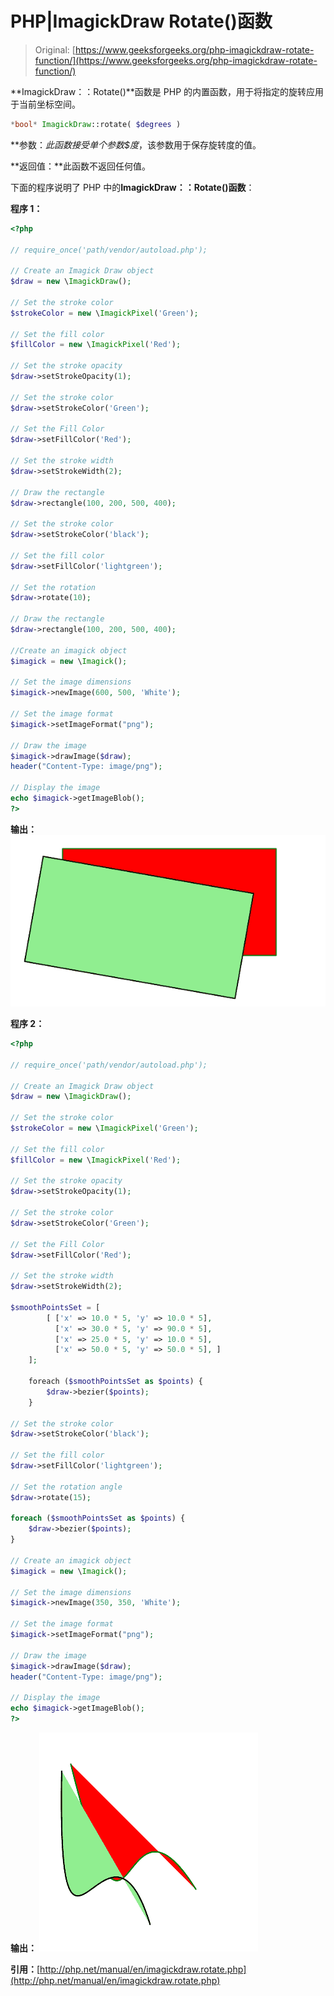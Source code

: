 # PHP|ImagickDraw Rotate()函数

> Original: [https://www.geeksforgeeks.org/php-imagickdraw-rotate-function/](https://www.geeksforgeeks.org/php-imagickdraw-rotate-function/)

**ImagickDraw：：Rotate()**函数是 PHP 的内置函数，用于将指定的旋转应用于当前坐标空间。

```php
*bool* ImagickDraw::rotate( $degrees )
```

**参数：**此函数接受单个参数*$度*，该参数用于保存旋转度的值。

**返回值：**此函数不返回任何值。

下面的程序说明了 PHP 中的**ImagickDraw：：Rotate()函数**：

**程序 1：**

```php
<?php

// require_once('path/vendor/autoload.php');

// Create an Imagick Draw object
$draw = new \ImagickDraw();

// Set the stroke color
$strokeColor = new \ImagickPixel('Green');

// Set the fill color
$fillColor = new \ImagickPixel('Red');

// Set the stroke opacity
$draw->setStrokeOpacity(1);

// Set the stroke color
$draw->setStrokeColor('Green');

// Set the Fill Color
$draw->setFillColor('Red');

// Set the stroke width
$draw->setStrokeWidth(2);

// Draw the rectangle
$draw->rectangle(100, 200, 500, 400);

// Set the stroke color
$draw->setStrokeColor('black');

// Set the fill color
$draw->setFillColor('lightgreen');

// Set the rotation
$draw->rotate(10);

// Draw the rectangle
$draw->rectangle(100, 200, 500, 400);

//Create an imagick object
$imagick = new \Imagick();

// Set the image dimensions
$imagick->newImage(600, 500, 'White');

// Set the image format
$imagick->setImageFormat("png");

// Draw the image
$imagick->drawImage($draw);
header("Content-Type: image/png");

// Display the image
echo $imagick->getImageBlob();
?>
```

**输出：**
![](img/50bb08d82b540f0896e6090b4604efcd.png)

**程序 2：**

```php
<?php

// require_once('path/vendor/autoload.php');

// Create an Imagick Draw object
$draw = new \ImagickDraw();

// Set the stroke color
$strokeColor = new \ImagickPixel('Green');

// Set the fill color
$fillColor = new \ImagickPixel('Red');

// Set the stroke opacity
$draw->setStrokeOpacity(1);

// Set the stroke color
$draw->setStrokeColor('Green');

// Set the Fill Color
$draw->setFillColor('Red');

// Set the stroke width
$draw->setStrokeWidth(2);

$smoothPointsSet = [
        [ ['x' => 10.0 * 5, 'y' => 10.0 * 5],
          ['x' => 30.0 * 5, 'y' => 90.0 * 5],
          ['x' => 25.0 * 5, 'y' => 10.0 * 5],
          ['x' => 50.0 * 5, 'y' => 50.0 * 5], ]
    ];

    foreach ($smoothPointsSet as $points) {
        $draw->bezier($points);
    }

// Set the stroke color
$draw->setStrokeColor('black');

// Set the fill color
$draw->setFillColor('lightgreen');

// Set the rotation angle
$draw->rotate(15);

foreach ($smoothPointsSet as $points) {
    $draw->bezier($points);
}

// Create an imagick object
$imagick = new \Imagick();

// Set the image dimensions
$imagick->newImage(350, 350, 'White');

// Set the image format
$imagick->setImageFormat("png");

// Draw the image
$imagick->drawImage($draw);
header("Content-Type: image/png");

// Display the image
echo $imagick->getImageBlob();
?>
```

**输出：**
![](img/45654e9f4ed50c6ec8de7a840af6f277.png)

**引用：**[http://php.net/manual/en/imagickdraw.rotate.php](http://php.net/manual/en/imagickdraw.rotate.php)